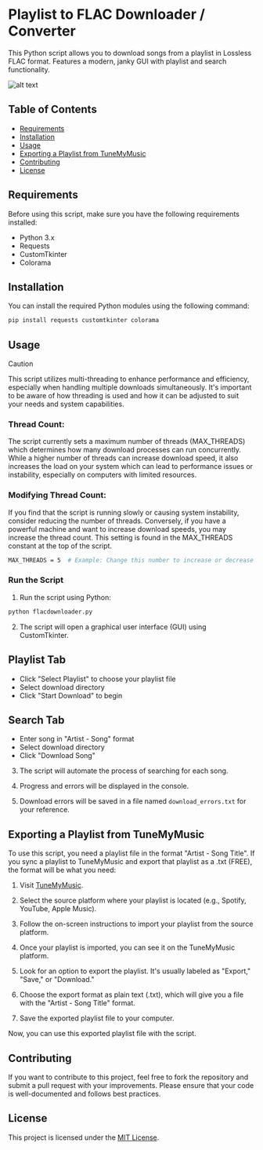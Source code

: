 # Playlist to FLAC Downloader / Converter

This Python script allows you to download songs from a playlist in Lossless FLAC format. Features a modern, janky GUI with playlist and search functionality.

![alt text](https://files.catbox.moe/9i2qi9.png)

## Table of Contents
- [Requirements](#requirements)
- [Installation](#installation)
- [Usage](#usage)
- [Exporting a Playlist from TuneMyMusic](#exporting-a-playlist-from-tunemymusic)
- [Contributing](#contributing)
- [License](#license)

## Requirements

Before using this script, make sure you have the following requirements installed:
- Python 3.x
- Requests
- CustomTkinter
- Colorama

## Installation

You can install the required Python modules using the following command:

```bash
pip install requests customtkinter colorama
```

## Usage

> [!CAUTION]
> This script utilizes multi-threading to enhance performance and efficiency, especially when handling multiple downloads simultaneously. It's important to be aware of how threading is used and how it can be adjusted to suit your needs and system capabilities.

### Thread Count: 
The script currently sets a maximum number of threads (MAX_THREADS) which determines how many download processes can run concurrently. While a higher number of threads can increase download speed, it also increases the load on your system which can lead to performance issues or instability, especially on computers with limited resources.

### Modifying Thread Count:
If you find that the script is running slowly or causing system instability, consider reducing the number of threads. Conversely, if you have a powerful machine and want to increase download speeds, you may increase the thread count. This setting is found in the MAX_THREADS constant at the top of the script.
```bash
MAX_THREADS = 5  # Example: Change this number to increase or decrease threads
```

### Run the Script

1. Run the script using Python:

```bash
python flacdownloader.py
```

2. The script will open a graphical user interface (GUI) using CustomTkinter.

## Playlist Tab

- Click "Select Playlist" to choose your playlist file
- Select download directory
- Click "Start Download" to begin

## Search Tab

- Enter song in "Artist - Song" format
- Select download directory
- Click "Download Song"

3. The script will automate the process of searching for each song.

4. Progress and errors will be displayed in the console.

5. Download errors will be saved in a file named `download_errors.txt` for your reference.

## Exporting a Playlist from TuneMyMusic

To use this script, you need a playlist file in the format "Artist - Song Title". If you sync a playlist to TuneMyMusic and export that playlist as a .txt (FREE), the format will be what you need:

1. Visit [TuneMyMusic](https://www.tunemymusic.com/).

2. Select the source platform where your playlist is located (e.g., Spotify, YouTube, Apple Music).

3. Follow the on-screen instructions to import your playlist from the source platform.

4. Once your playlist is imported, you can see it on the TuneMyMusic platform.

5. Look for an option to export the playlist. It's usually labeled as "Export," "Save," or "Download."

6. Choose the export format as plain text (.txt), which will give you a file with the "Artist - Song Title" format.

7. Save the exported playlist file to your computer.

Now, you can use this exported playlist file with the script.


## Contributing

If you want to contribute to this project, feel free to fork the repository and submit a pull request with your improvements. Please ensure that your code is well-documented and follows best practices.

## License

This project is licensed under the [MIT License](LICENSE).
